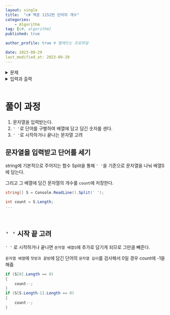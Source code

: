 ```yaml
---
layout: single
title:  "c# 백준 1152번 단어의 개수"
categories: 
    - Algorithm
tag: [c#, algorithm]
published: true

author_profile: true # 옆에뜨는 프로파일

date: 2023-09-29
last_modified_at: 2023-09-29
---
```


<details>
<summary>문제</summary>
<div markdown="1"> 

영어 대소문자와 공백으로 이루어진 문자열이 주어진다. 이 문자열에는 몇 개의 단어가 있을까? 이를 구하는 프로그램을 작성하시오. 단, 한 단어가 여러 번 등장하면 등장한 횟수만큼 모두 세어야 한다.



</div>
</details>

<details>
<summary>입력과 출력</summary>
<div markdown="1">   

첫 줄에 영어 대소문자와 공백으로 이루어진 문자열이 주어진다. 이 문자열의 길이는 1,000,000을 넘지 않는다. 단어는 공백 한 개로 구분되며, 공백이 연속해서 나오는 경우는 없다. 또한 문자열은 공백으로 시작하거나 끝날 수 있다.

출력은 다음과 같다.

`첫째 줄에 단어의 개수를 출력한다.`
</div>
</details>

<br>

# 풀이 과정

1. 문자열을 입력받는다.
2. `' '`로 단어를 구별하여 배열에 담고 담긴 숫자를 센다.
3. `' '`로 시작하거나 끝나는 문자열 고려

## 문자열을 입력받고 단어를 세기

string에 기본적으로 주어지는 함수 Split을 통해 `' '`을 기준으로 문자열을 나눠 배열S에 담는다.

그리고 그 배열에 담긴 문자열의 개수를 `count`에 저장한다.

```c#
string[] S = Console.ReadLine().Split(' ');

int count = S.Length;
...
```

<br>

## `' '` 시작 끝 고려

`' '` 로 시작하거나 끝나면 `문자열 배열S`에 추가로 담기게 되므로 그만큼 빼준다.  

`문자열 배열`에 `첫방과 끝방`에 담긴 단어의 `문자열 길이`를 검사해서 0일 경우 count에 -1을 해줌

```c#
if (S[0].Length == 0)
{
    count--;
}
if (S[S.Length-1].Length == 0)
{
    count--;
}
```